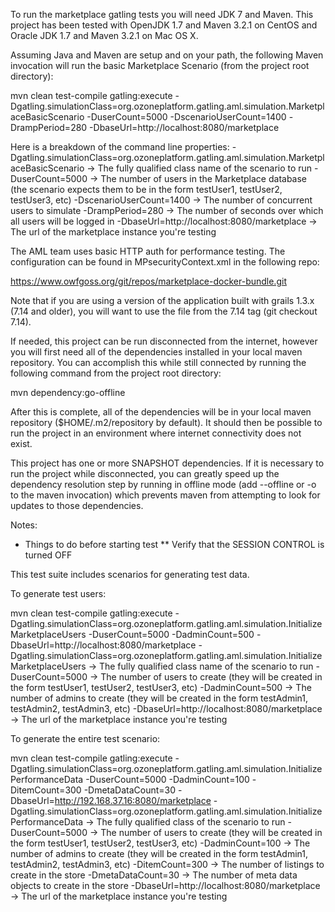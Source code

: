 To run the marketplace gatling tests you will need JDK 7 and
Maven. This project has been tested with OpenJDK 1.7 and Maven 3.2.1 on CentOS
and Oracle JDK 1.7 and Maven 3.2.1 on Mac OS X.

Assuming Java and Maven are setup and on your path, the following Maven invocation will run the basic Marketplace Scenario (from the project root directory):

mvn clean test-compile gatling:execute -Dgatling.simulationClass=org.ozoneplatform.gatling.aml.simulation.MarketplaceBasicScenario -DuserCount=5000 -DscenarioUserCount=1400 -DrampPeriod=280 -DbaseUrl=http://localhost:8080/marketplace

Here is a breakdown of the command line properties:
-Dgatling.simulationClass=org.ozoneplatform.gatling.aml.simulation.MarketplaceBasicScenario -> The fully qualified class name of the scenario to run
-DuserCount=5000 -> The number of users in the Marketplace database (the scenario expects them to be in the form testUser1, testUser2, testUser3, etc)
-DscenarioUserCount=1400 -> The number of concurrent users to simulate
-DrampPeriod=280 -> The number of seconds over which all users will be logged in
-DbaseUrl=http://localhost:8080/marketplace -> The url of the marketplace instance you're testing


The AML team uses basic HTTP auth for performance testing. The configuration can be found in MPsecurityContext.xml in the following repo:

https://www.owfgoss.org/git/repos/marketplace-docker-bundle.git

Note that if you are using a version of the application built with grails 1.3.x (7.14 and older), you will want to use the file from the 7.14 tag (git checkout 7.14).

If needed, this project can be run disconnected from the internet, however you will first need all of the dependencies installed in your local maven repository. You can accomplish this
while still connected by running the following command from the project root directory:

mvn dependency:go-offline

After this is complete, all of the dependencies will be in your local maven repository ($HOME/.m2/repository by default). It should then be possible to run
the project in an environment where internet connectivity does not exist.

This project has one or more SNAPSHOT dependencies. If it is necessary to run the project while disconnected, you can greatly
speed up the dependency resolution step by running in offline mode (add --offline or -o to the maven invocation) which prevents
maven from attempting to look for updates to those dependencies.

Notes:
* Things to do before starting test
** Verify that the SESSION CONTROL is turned OFF


This test suite includes scenarios for generating test data.

To generate test users:

mvn clean test-compile gatling:execute -Dgatling.simulationClass=org.ozoneplatform.gatling.aml.simulation.InitializeMarketplaceUsers -DuserCount=5000 -DadminCount=500 -DbaseUrl=http://localhost:8080/marketplace
-Dgatling.simulationClass=org.ozoneplatform.gatling.aml.simulation.InitializeMarketplaceUsers -> The fully qualified class name of the scenario to run
-DuserCount=5000 -> The number of users to create (they will be created in the form testUser1, testUser2, testUser3, etc)
-DadminCount=500 -> The number of admins to create (they will be created in the form testAdmin1, testAdmin2, testAdmin3, etc)
-DbaseUrl=http://localhost:8080/marketplace -> The url of the marketplace instance you're testing


To generate the entire test scenario:

mvn clean test-compile gatling:execute -Dgatling.simulationClass=org.ozoneplatform.gatling.aml.simulation.InitializePerformanceData -DuserCount=5000 -DadminCount=100 -DitemCount=300 -DmetaDataCount=30 -DbaseUrl=http://192.168.37.16:8080/marketplace
-Dgatling.simulationClass=org.ozoneplatform.gatling.aml.simulation.InitializePerformanceData -> The fully qualified class of the scenario to run
-DuserCount=5000 -> The number of users to create (they will be created in the form testUser1, testUser2, testUser3, etc)
-DadminCount=100 -> The number of admins to create (they will be created in the form testAdmin1, testAdmin2, testAdmin3, etc)
-DitemCount=300 -> The number of listings to create in the store
-DmetaDataCount=30 -> The number of meta data objects to create in the store
-DbaseUrl=http://localhost:8080/marketplace -> The url of the marketplace instance you're testing

